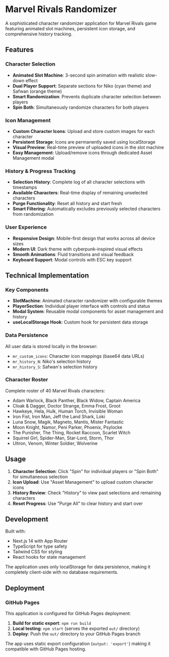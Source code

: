 # Marvel Rivals Randomizer

A sophisticated character randomizer application for Marvel Rivals game featuring animated slot machines, persistent icon storage, and comprehensive history tracking.

## Features

### Character Selection
- **Animated Slot Machine**: 3-second spin animation with realistic slow-down effect
- **Dual Player Support**: Separate sections for Niko (cyan theme) and Safwan (orange theme)
- **Smart Randomization**: Prevents duplicate character selection between players
- **Spin Both**: Simultaneously randomize characters for both players

### Icon Management
- **Custom Character Icons**: Upload and store custom images for each character
- **Persistent Storage**: Icons are permanently saved using localStorage
- **Visual Preview**: Real-time preview of uploaded icons in the slot machine
- **Easy Management**: Upload/remove icons through dedicated Asset Management modal

### History & Progress Tracking
- **Selection History**: Complete log of all character selections with timestamps
- **Available Characters**: Real-time display of remaining unselected characters
- **Purge Functionality**: Reset all history and start fresh
- **Smart Filtering**: Automatically excludes previously selected characters from randomization

### User Experience
- **Responsive Design**: Mobile-first design that works across all device sizes
- **Modern UI**: Dark theme with cyberpunk-inspired visual effects
- **Smooth Animations**: Fluid transitions and visual feedback
- **Keyboard Support**: Modal controls with ESC key support

## Technical Implementation

### Key Components
- **SlotMachine**: Animated character randomizer with configurable themes
- **PlayerSection**: Individual player interface with controls and status
- **Modal System**: Reusable modal components for asset management and history
- **useLocalStorage Hook**: Custom hook for persistent data storage

### Data Persistence
All user data is stored locally in the browser:
- `mr_custom_icons`: Character icon mappings (base64 data URLs)
- `mr_history_N`: Niko's selection history
- `mr_history_S`: Safwan's selection history

### Character Roster
Complete roster of 40 Marvel Rivals characters:
- Adam Warlock, Black Panther, Black Widow, Captain America
- Cloak & Dagger, Doctor Strange, Emma Frost, Groot
- Hawkeye, Hela, Hulk, Human Torch, Invisible Woman
- Iron Fist, Iron Man, Jeff the Land Shark, Loki
- Luna Snow, Magik, Magneto, Mantis, Mister Fantastic
- Moon Knight, Namor, Peni Parker, Phoenix, Psylocke
- The Punisher, The Thing, Rocket Raccoon, Scarlet Witch
- Squirrel Girl, Spider-Man, Star-Lord, Storm, Thor
- Ultron, Venom, Winter Soldier, Wolverine

## Usage

1. **Character Selection**: Click "Spin" for individual players or "Spin Both" for simultaneous selection
2. **Icon Upload**: Use "Asset Management" to upload custom character icons
3. **History Review**: Check "History" to view past selections and remaining characters
4. **Reset Progress**: Use "Purge All" to clear history and start over

## Development

Built with:
- Next.js 14 with App Router
- TypeScript for type safety
- Tailwind CSS for styling
- React hooks for state management

The application uses only localStorage for data persistence, making it completely client-side with no database requirements.

## Deployment

### GitHub Pages
This application is configured for GitHub Pages deployment:

1. **Build for static export**: `npm run build`
2. **Local testing**: `npm start` (serves the exported `out/` directory)
3. **Deploy**: Push the `out/` directory to your GitHub Pages branch

The app uses static export configuration (`output: 'export'`) making it compatible with GitHub Pages hosting.